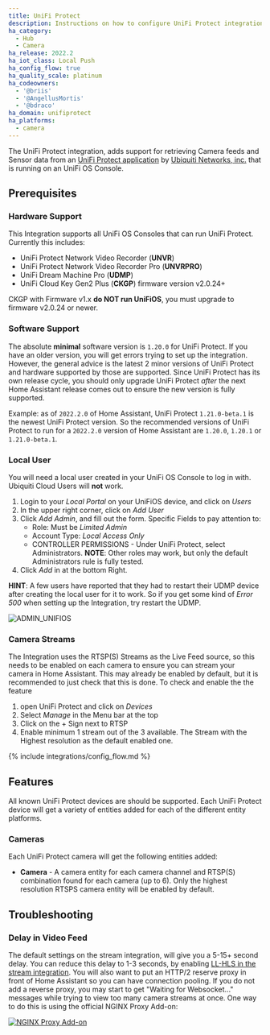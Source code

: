 ```yaml
---
title: UniFi Protect
description: Instructions on how to configure UniFi Protect integration by Ubiquiti.
ha_category:
  - Hub
  - Camera
ha_release: 2022.2
ha_iot_class: Local Push
ha_config_flow: true
ha_quality_scale: platinum
ha_codeowners:
  - '@briis'
  - '@AngellusMortis'
  - '@bdraco'
ha_domain: unifiprotect
ha_platforms:
  - camera
---
```


The UniFi Protect integration, adds support for retrieving Camera feeds and Sensor data from an [UniFi Protect application](https://ui.com/camera-security) by [Ubiquiti Networks, inc.](https://www.ui.com/) that is running on an UniFi OS Console.

## Prerequisites

### Hardware Support

This Integration supports all UniFi OS Consoles that can run UniFi Protect. Currently this includes:

* UniFi Protect Network Video Recorder (**UNVR**)
* UniFi Protect Network Video Recorder Pro (**UNVRPRO**)
* UniFi Dream Machine Pro (**UDMP**)
* UniFi Cloud Key Gen2 Plus (**CKGP**) firmware version v2.0.24+

CKGP with Firmware v1.x **do NOT run UniFiOS**, you must upgrade to firmware v2.0.24 or newer.

### Software Support

The absolute **minimal** software version is `1.20.0` for UniFi Protect. If you have an older version, you will get errors trying to set up the integration. However, the general advice is the latest 2 minor versions of UniFi Protect and hardware supported by those are supported. Since UniFi Protect has its own release cycle, you should only upgrade UniFi Protect _after_ the next Home Assistant release comes out to ensure the new version is fully supported.

Example: as of `2022.2.0` of Home Assistant, UniFi Protect `1.21.0-beta.1` is the newest UniFi Protect version. So the recommended versions of UniFi Protect to run for a `2022.2.0` version of Home Assistant are `1.20.0`, `1.20.1` or `1.21.0-beta.1`.

### Local User

You will need a local user created in your UniFi OS Console to log in with. Ubiquiti Cloud Users will **not** work.

1. Login to your *Local Portal* on your UniFiOS device, and click on *Users*
1. In the upper right corner, click on *Add User*
1. Click *Add Admin*, and fill out the form. Specific Fields to pay attention to:
    * Role: Must be *Limited Admin*
    * Account Type: *Local Access Only*
    * CONTROLLER PERMISSIONS - Under UniFi Protect, select Administrators. **NOTE**: Other roles may work, but only the default Administrators rule is fully tested.
1. Click *Add* in at the bottom Right.

**HINT**: A few users have reported that they had to restart their UDMP device after creating the local user for it to work. So if you get some kind of *Error 500* when setting up the Integration, try restart the UDMP.

![ADMIN_UNIFIOS](/images/integrations/unifiprotect/unifi_os_admin.png)

### Camera Streams

The Integration uses the RTSP(S) Streams as the Live Feed source, so this needs to be enabled on each camera to ensure you can stream your camera in Home Assistant. This may already be enabled by default, but it is recommended to just check that this is done. To check and enable the the feature

1. open UniFi Protect and click on *Devices*
1. Select *Manage* in the Menu bar at the top
1. Click on the + Sign next to RTSP
1. Enable minimum 1 stream out of the 3 available. The Stream with the Highest resolution as the default enabled one.

{% include integrations/config_flow.md %}

## Features

All known UniFi Protect devices are should be supported. Each UniFi Protect device will get a variety of entities added for each of the different entity platforms.

### Cameras

Each UniFi Protect camera will get the following entities added:

* **Camera** - A camera entity for each camera channel and RTSP(S) combination found for each camera (up to 6). Only the highest resolution RTSPS camera entity will be enabled by default.

## Troubleshooting

### Delay in Video Feed

The default settings on the stream integration, will give you a 5-15+ second delay. You can reduce this delay to 1-3 seconds, by enabling [LL-HLS in the stream integration](/integrations/stream/#ll-hls). You will also want to put an HTTP/2 reserve proxy in front of Home Assistant so you can have connection pooling. If you do not add a reverse proxy, you may start to get "Waiting for Websocket..." messages while trying to view too many camera streams at once. One way to do this is using the official NGINX Proxy Add-on:

[![NGINX Proxy Add-on](https://my.home-assistant.io/badges/supervisor_addon.svg)](https://my.home-assistant.io/redirect/supervisor_addon/?addon=core_nginx_proxy)
